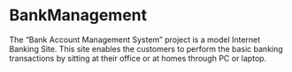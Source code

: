 # BankManagement
The “Bank Account Management System” project is a model Internet Banking Site. This site  enables the customers to perform the basic banking transactions by sitting at their office or at  homes through PC or laptop.
